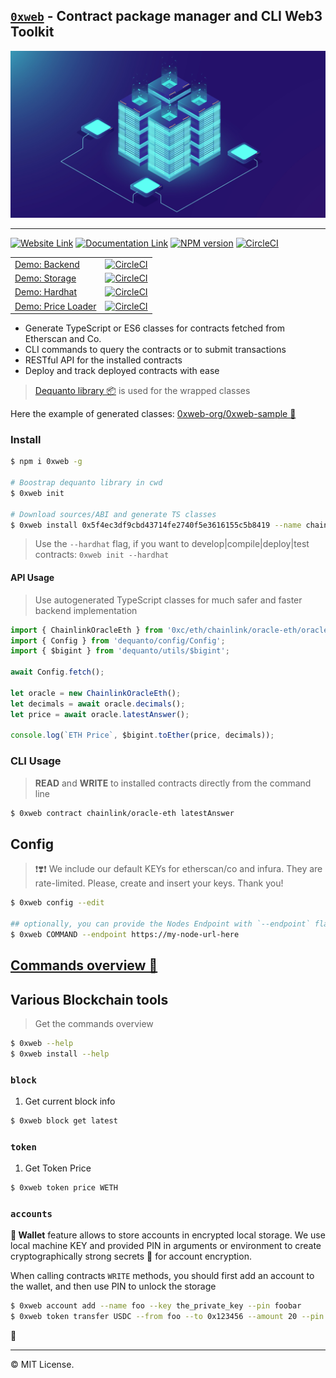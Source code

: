 ## [`0xweb`](https://0xweb.org) - Contract package manager and CLI Web3 Toolkit


<p align='center'>
    <img src='images/background.jpg'/>
</p>

----
[![Website Link](https://img.shields.io/badge/%F0%9F%8C%90-website-green.svg)](https://0xweb.org)
[![Documentation Link](https://img.shields.io/badge/%E2%9D%93-documentation-green.svg)](https://docs.0xweb.org)
[![NPM version](https://badge.fury.io/js/0xweb.svg)](http://badge.fury.io/js/0xweb)
[![CircleCI](https://circleci.com/gh/0xweb-org/0xweb.svg?style=svg)](https://circleci.com/gh/0xweb-org/0xweb)

| | |
|--|--|
|[Demo: Backend](https://github.com/0xweb-org/examples-backend) | [![CircleCI](https://dl.circleci.com/status-badge/img/gh/0xweb-org/examples-backend/tree/master.svg?style=svg)](https://dl.circleci.com/status-badge/redirect/gh/0xweb-org/examples-backend/tree/master) |
|[Demo: Storage](https://github.com/0xweb-org/examples-storage) | [![CircleCI](https://dl.circleci.com/status-badge/img/gh/0xweb-org/examples-storage/tree/master.svg?style=svg)](https://dl.circleci.com/status-badge/redirect/gh/0xweb-org/examples-storage/tree/master) |
|[Demo: Hardhat](https://github.com/0xweb-org/examples-hardhat) | [![CircleCI](https://dl.circleci.com/status-badge/img/gh/0xweb-org/examples-hardhat/tree/master.svg?style=svg)](https://dl.circleci.com/status-badge/redirect/gh/0xweb-org/examples-hardhat/tree/master) |
|[Demo: Price Loader](https://github.com/0xweb-org/examples-price) | [![CircleCI](https://dl.circleci.com/status-badge/img/gh/0xweb-org/examples-price/tree/master.svg?style=svg)](https://dl.circleci.com/status-badge/redirect/gh/0xweb-org/examples-price/tree/master) |



- Generate TypeScript or ES6 classes for contracts fetched from Etherscan and Co.
- CLI commands to query the contracts or to submit transactions
- RESTful API for the installed contracts
- Deploy and track deployed contracts with ease

> [Dequanto library 📦](https://github.com/0xweb-org/dequanto) is used for the wrapped classes

Here the example of generated classes: [0xweb-org/0xweb-sample 🔗](https://github.com/0xweb-org/0xweb-sample)


### Install

```bash
$ npm i 0xweb -g

# Boostrap dequanto library in cwd
$ 0xweb init

# Download sources/ABI and generate TS classes
$ 0xweb install 0x5f4ec3df9cbd43714fe2740f5e3616155c5b8419 --name chainlink/oracle-eth
```

> Use the `--hardhat` flag, if you want to develop|compile|deploy|test contracts: `0xweb init --hardhat`

#### API Usage

> Use autogenerated TypeScript classes for much safer and faster backend implementation

```ts
import { ChainlinkOracleEth } from '0xc/eth/chainlink/oracle-eth/oracle-eth';
import { Config } from 'dequanto/config/Config';
import { $bigint } from 'dequanto/utils/$bigint';

await Config.fetch();

let oracle = new ChainlinkOracleEth();
let decimals = await oracle.decimals();
let price = await oracle.latestAnswer();

console.log(`ETH Price`, $bigint.toEther(price, decimals));
```

### CLI Usage

> **READ** and **WRITE** to installed contracts directly from the command line

```bash
$ 0xweb contract chainlink/oracle-eth latestAnswer
```


## Config

> ❗❣️❗ We include our default KEYs for etherscan/co and infura. They are rate-limited. Please, create and insert your keys. Thank you!

```bash
$ 0xweb config --edit

## optionally, you can provide the Nodes Endpoint with `--endpoint` flag
$ 0xweb COMMAND --endpoint https://my-node-url-here
```

## [Commands overview 🔗](https://docs.0xweb.org/cli/commands-overview)

## Various Blockchain tools

> Get the commands overview

```bash
$ 0xweb --help
$ 0xweb install --help
```

### `block`

1. Get current block info

```bash
$ 0xweb block get latest
```

### `token`

1. Get Token Price

```bash
$ 0xweb token price WETH
```

### `accounts`

**🔐 Wallet** feature allows to store accounts in encrypted local storage. We use local machine KEY and provided PIN in arguments or environment to create cryptographically strong secrets 🔑 for account encryption.

When calling contracts `WRITE` methods, you should first add an account to the wallet, and then use PIN to unlock the storage

```bash
$ 0xweb account add --name foo --key the_private_key --pin foobar
$ 0xweb token transfer USDC --from foo --to 0x123456 --amount 20 --pin foobar
```

🏁

----
©️ MIT License.
